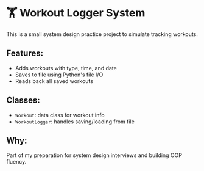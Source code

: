 # 🏋️ Workout Logger System

This is a small system design practice project to simulate tracking workouts.

## Features:
- Adds workouts with type, time, and date
- Saves to file using Python's file I/O
- Reads back all saved workouts

## Classes:
- `Workout`: data class for workout info
- `WorkoutLogger`: handles saving/loading from file

## Why:
Part of my preparation for system design interviews and building OOP fluency.